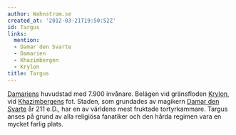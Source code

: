 ```yaml
---
author: Wahnstrom.se
created_at: '2012-03-21T19:50:52Z'
id: Targus
links:
  mention:
  - Damar den Svarte
  - Damarien
  - Khazimbergen
  - Krylon
title: Targus
---
```


[Damariens] huvudstad med 7.900 invånare. Belägen vid gränsfloden [Krylon], vid [Khazimbergens] fot.
Staden, som grundades av magikern [Damar den Svarte] år 211 e.D., har en av världens mest fruktade
tortyrkammare. Targus anses på grund av alla religiösa fanatiker och den hårda regimen vara en
mycket farlig plats.

  [Damariens]: Damarien
  [Krylon]: Krylon
  [Khazimbergens]: Khazimbergen
  [Damar den Svarte]: Damar_den_Svarte